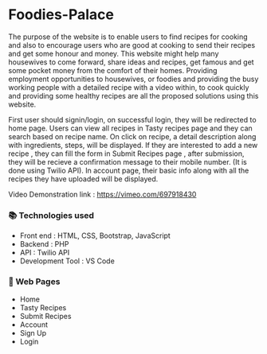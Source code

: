 # Foodies-Palace

The purpose of the website is to enable users to find recipes for cooking and also to encourage users who are good at cooking to send their recipes and get some honour and money. This website might help many housewives to come forward, share ideas and recipes, get famous and get some pocket money from the comfort of their homes. Providing employment opportunities to housewives, or foodies and providing the busy working people with a detailed recipe with a video within, to cook quickly and providing some healthy recipes are all the proposed solutions using this website.

First user should signin/login, on successful login, they will be redirected to home page. Users can view all recipes in Tasty recipes page and they can search based on recipe name. On click on recipe, a detail description along with ingredients, steps, will be displayed. If they are interested to add a new recipe , they can fill the form in Submit Recipes page , after submission, they will be recieve a confirmation message to their mobile number. (It is done using Twilio API). In account page, their basic info along with all the recipes they have uploaded will be displayed.

Video Demonstration link : https://vimeo.com/697918430

<h3>📚 Technologies used</h3>
<ul>
<li>Front end            : HTML, CSS, Bootstrap, JavaScript</li>
<li>Backend             : PHP </li>
<li>API          : Twilio API</li>
<li>Development Tool    : VS Code</li>
</ul>

<h3>📜 Web Pages </h3>
<ul>
  <li> Home </li>
  <li> Tasty Recipes </li>
 <li> Submit Recipes </li>
  <li> Account</li>
  <li> Sign Up </li>
 <li> Login </li>
  </ul>
